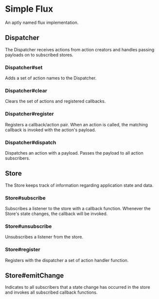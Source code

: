 # Simple Flux
An aptly named flux implementation.

## Dispatcher
The Dispatcher receives actions from action creators and handles passing payloads on to subscribed stores.

### Dispatcher#set
Adds a set of action names to the Dispatcher.

### Dispatcher#clear
Clears the set of actions and registered callbacks.

### Dispatcher#register
Registers a callback/action pair. When an action is called, the matching callback is invoked with the action's payload.

### Dispatcher#dispatch
Dispatches an action with a payload. Passes the payload to all action subscribers.

## Store
The Store keeps track of information regarding application state  and data.

### Store#subscribe
Subscribes a listener to the store with a callback function. Whenever the Store's state changes, the callback will be invoked.

### Store#unsubscribe
Unsubscribes a listener from the store.

### Store#register
Registers with the dispatcher a set of action handler function.

## Store#emitChange
Indicates to all subscribers that a state change has occurred in the store and invokes all subscribed callback functions.